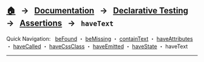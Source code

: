 ## [🏠][home] &nbsp; → &nbsp; **[Documentation][docs]** &nbsp; → &nbsp; [Declarative Testing][declarative] &nbsp; → &nbsp; [Assertions][index] &nbsp; → &nbsp; `haveText`

[home]: ../README.md
[docs]: ../DOCUMENTATION.md
[declarative]: ../index.md
[index]: ./index.md
[befound]: ./be-found.md
[bemissing]: ./be-missing.md
[containtext]: ./contain-text.md
[haveattributes]: ./have-attributes.md
[havecalled]: ./have-called.md
[havecssclass]: ./have-css-class.md
[haveemitted]: ./have-emitted.md
[havestate]: ./have-state.md
[havetext]: ./have-text.md

Quick Navigation: &nbsp; [beFound] ・ [beMissing] ・ [containText] ・ [haveAttributes] ・ [haveCalled] ・ [haveCssClass] ・ [haveEmitted] ・ [haveState] ・ haveText

---
